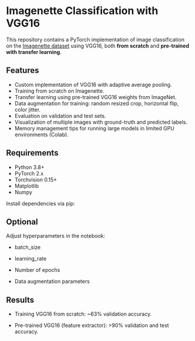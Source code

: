 # Imagenette Classification with VGG16

This repository contains a PyTorch implementation of image classification on the [Imagenette dataset](https://github.com/fastai/imagenette) using VGG16, both **from scratch** and **pre-trained with transfer learning**.

## Features

- Custom implementation of VGG16 with adaptive average pooling.
- Training from scratch on Imagenette.
- Transfer learning using pre-trained VGG16 weights from ImageNet.
- Data augmentation for training: random resized crop, horizontal flip, color jitter.
- Evaluation on validation and test sets.
- Visualization of multiple images with ground-truth and predicted labels.
- Memory management tips for running large models in limited GPU environments (Colab).

## Requirements

- Python 3.8+
- PyTorch 2.x
- Torchvision 0.15+
- Matplotlib
- Numpy

Install dependencies via pip:

## Optional

Adjust hyperparameters in the notebook:

* batch_size

* learning_rate

* Number of epochs

* Data augmentation parameters

## Results

* Training VGG16 from scratch: ~63% validation accuracy.

* Pre-trained VGG16 (feature extractor): >90% validation and test accuracy.

